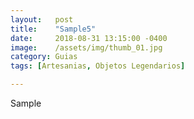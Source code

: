 ```yaml
---
layout:   post
title:    "Sample5"
date:     2018-08-31 13:15:00 -0400
image:    /assets/img/thumb_01.jpg
category: Guias
tags: [Artesanias, Objetos Legendarios]

---
```


Sample

<div
  data-armory-embed="skills"
  data-armory-ids="5507,5508,5510,5515">
</div>
